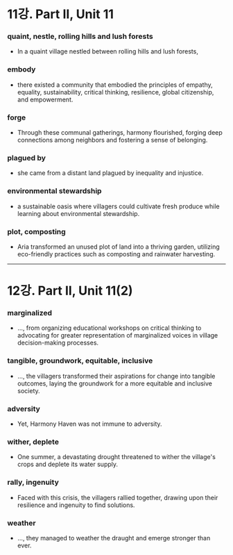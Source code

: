 # 11강. Part II, Unit 11

### quaint, nestle, rolling hills and lush forests
* In a quaint village nestled between rolling hills and lush forests,

### embody
* there existed a community that embodied the principles of empathy, equality, sustainability, critical thinking, resilience, global citizenship, and empowerment.

### forge
* Through these communal gatherings, harmony flourished, forging deep connections among neighbors and fostering a sense of belonging.

### plagued by
* she came from a distant land plagued by inequality and injustice.

### environmental stewardship
* a sustainable oasis where villagers could cultivate fresh produce while learning about environmental stewardship.

### plot, composting
* Aria transformed an unused plot of land into a thriving garden, utilizing eco-friendly practices such as composting and rainwater harvesting.

---
# 12강. Part II, Unit 11(2)

### marginalized
* ..., from organizing educational workshops on critical thinking to advocating for greater representation of marginalized voices in village decision-making processes.

### tangible, groundwork, equitable, inclusive
* ..., the villagers transformed their aspirations for change into tangible outcomes, laying the groundwork for a more equitable and inclusive society.

### adversity
* Yet, Harmony Haven was not immune to adversity.

### wither, deplete
* One summer, a devastating drought threatened to wither the village's crops and deplete its water supply.

### rally, ingenuity
* Faced with this crisis, the villagers rallied together, drawing upon their resilience and ingenuity to find solutions.

### weather
* ..., they managed to weather the draught and emerge stronger than ever.